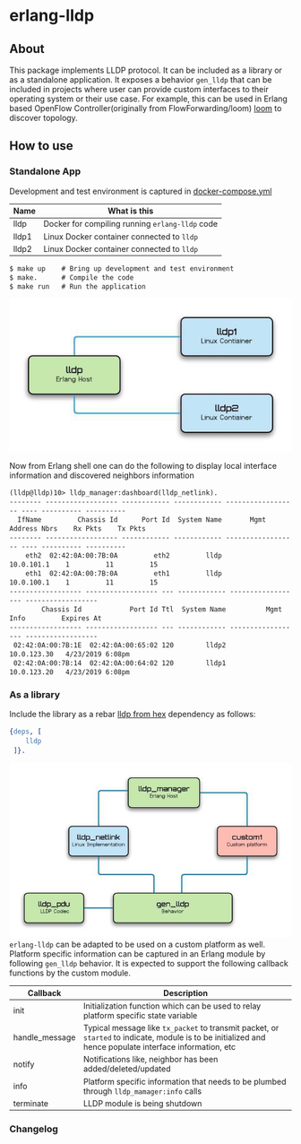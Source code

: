 
# erlang-lldp
## About
This package implements LLDP protocol. It can be included as a library or as a standalone application. It exposes a behavior `gen_lldp` that can be included in projects where user can provide custom interfaces to their operating system or their use case. For example, this can be used in Erlang based OpenFlow Controller(originally from FlowForwarding/loom) [loom](https://github.com/vasu-dasari/loom) to discover topology.
## How to use
    
### Standalone App
Development and test environment is captured in [docker-compose.yml](https://github.com/vasu-dasari/erlang-lldp/blob/master/docker/docker-compose.yml)

|Name|What is this  |
|--|--|
|lldp|Docker for compiling running `erlang-lldp` code  |
|lldp1|Linux Docker container connected to `lldp`|
|lldp2|Linux Docker container connected to `lldp`|
    $ make up    # Bring up development and test environment
    $ make.      # Compile the code
    $ make run   # Run the application
![Setup Diagram](https://github.com/vasu-dasari/erlang-lldp/blob/master/docs/Setup.jpeg)

Now from Erlang shell one can do the following to display local interface information and discovered neighbors information

    (lldp@lldp)10> lldp_manager:dashboard(lldp_netlink).
    -------- ------------------ ------------ ------------ ------------------ ---- ---------- ----------
      IfName         Chassis Id      Port Id  System Name       Mgmt Address Nbrs    Rx Pkts    Tx Pkts
    -------- ------------------ ------------ ------------ ------------------ ---- ---------- ----------
        eth2  02:42:0A:00:7B:0A         eth2         lldp         10.0.101.1    1         11         15
        eth1  02:42:0A:00:7B:0A         eth1         lldp         10.0.100.1    1         11         15
    ------------------ ------------------ --- ------------ ------------------ ------------------
            Chassis Id            Port Id Ttl  System Name          Mgmt Info         Expires At
    ------------------ ------------------ --- ------------ ------------------ ------------------
     02:42:0A:00:7B:1E  02:42:0A:00:65:02 120        lldp2        10.0.123.30   4/23/2019 6:08pm
     02:42:0A:00:7B:14  02:42:0A:00:64:02 120        lldp1        10.0.123.20   4/23/2019 6:08pm

### As a library
Include the library as a rebar [lldp from hex](https://hex.pm/packages/lldp) dependency as follows:
```erlang  
{deps, [
    lldp
 ]}.  
```
![Software Model](https://github.com/vasu-dasari/erlang-lldp/blob/master/docs/Software%20Model.jpeg)
`erlang-lldp` can be adapted to be used on a custom platform as well. Platform specific information can be captured in an Erlang module by following `gen_lldp` behavior. It is expected to support the following callback functions by the custom module.

|Callback|Description|
|--|--|
|init|Initialization function which can be used to relay platform specific state variable|
|handle_message|Typical message like `tx_packet` to transmit packet, or `started` to indicate, module is to be initialized and hence populate interface information, etc|
|notify|Notifications like, neighbor has been added/deleted/updated|
|info|Platform specific information that needs to be plumbed through `lldp_mamager:info` calls|
|terminate|LLDP module is being shutdown|

### Changelog